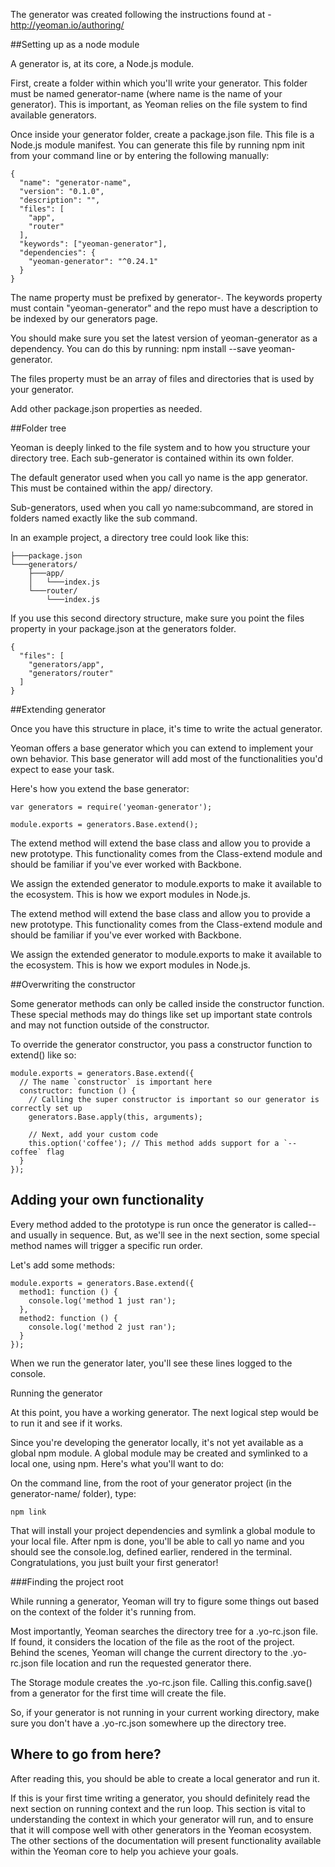 
The generator was created following the instructions found at
    - http://yeoman.io/authoring/
    

##Setting up as a node module

A generator is, at its core, a Node.js module.

First, create a folder within which you'll write your generator. This folder must be named generator-name (where name is the name of your generator). This is important, as Yeoman relies on the file system to find available generators.

Once inside your generator folder, create a package.json file. This file is a Node.js module manifest. You can generate this file by running npm init from your command line or by entering the following manually:

~~~~
{
  "name": "generator-name",
  "version": "0.1.0",
  "description": "",
  "files": [
    "app",
    "router"
  ],
  "keywords": ["yeoman-generator"],
  "dependencies": {
    "yeoman-generator": "^0.24.1"
  }
}
~~~~

The name property must be prefixed by generator-. The keywords property must contain "yeoman-generator" and the repo must have a description to be indexed by our generators page.

You should make sure you set the latest version of yeoman-generator as a dependency. You can do this by running: npm install --save yeoman-generator.

The files property must be an array of files and directories that is used by your generator.

Add other package.json properties as needed.

##Folder tree

Yeoman is deeply linked to the file system and to how you structure your directory tree. Each sub-generator is contained within its own folder.

The default generator used when you call yo name is the app generator. This must be contained within the app/ directory.

Sub-generators, used when you call yo name:subcommand, are stored in folders named exactly like the sub command.

In an example project, a directory tree could look like this:

~~~~
├───package.json
└───generators/
    ├───app/
    │   └───index.js
    └───router/
        └───index.js
~~~~

If you use this second directory structure, make sure you point the files property in your package.json at the generators folder.

~~~~
{
  "files": [
    "generators/app",
    "generators/router"
  ]
}
~~~~

##Extending generator

Once you have this structure in place, it's time to write the actual generator.

Yeoman offers a base generator which you can extend to implement your own behavior. This base generator will add most of the functionalities you'd expect to ease your task.

Here's how you extend the base generator:

```
var generators = require('yeoman-generator');

module.exports = generators.Base.extend();
```

The extend method will extend the base class and allow you to provide a new prototype. This functionality comes from the Class-extend module and should be familiar if you've ever worked with Backbone.

We assign the extended generator to module.exports to make it available to the ecosystem. This is how we export modules in Node.js.

The extend method will extend the base class and allow you to provide a new prototype. This functionality comes from the Class-extend module and should be familiar if you've ever worked with Backbone.

We assign the extended generator to module.exports to make it available to the ecosystem. This is how we export modules in Node.js.

##Overwriting the constructor

Some generator methods can only be called inside the constructor function. These special methods may do things like set up important state controls and may not function outside of the constructor.

To override the generator constructor, you pass a constructor function to extend() like so:

```
module.exports = generators.Base.extend({
  // The name `constructor` is important here
  constructor: function () {
    // Calling the super constructor is important so our generator is correctly set up
    generators.Base.apply(this, arguments);

    // Next, add your custom code
    this.option('coffee'); // This method adds support for a `--coffee` flag
  }
});
```

## Adding your own functionality

Every method added to the prototype is run once the generator is called--and usually in sequence. But, as we'll see in the next section, some special method names will trigger a specific run order.

Let's add some methods:

```
module.exports = generators.Base.extend({
  method1: function () {
    console.log('method 1 just ran');
  },
  method2: function () {
    console.log('method 2 just ran');
  }
});
```

When we run the generator later, you'll see these lines logged to the console.

Running the generator

At this point, you have a working generator. The next logical step would be to run it and see if it works.

Since you're developing the generator locally, it's not yet available as a global npm module. A global module may be created and symlinked to a local one, using npm. Here's what you'll want to do:

On the command line, from the root of your generator project (in the generator-name/ folder), type:

```
npm link
```

That will install your project dependencies and symlink a global module to your local file. After npm is done, you'll be able to call yo name and you should see the console.log, defined earlier, rendered in the terminal. Congratulations, you just built your first generator!

###Finding the project root

While running a generator, Yeoman will try to figure some things out based on the context of the folder it's running from.

Most importantly, Yeoman searches the directory tree for a .yo-rc.json file. If found, it considers the location of the file as the root of the project. Behind the scenes, Yeoman will change the current directory to the .yo-rc.json file location and run the requested generator there.

The Storage module creates the .yo-rc.json file. Calling this.config.save() from a generator for the first time will create the file.

So, if your generator is not running in your current working directory, make sure you don't have a .yo-rc.json somewhere up the directory tree.

## Where to go from here?

After reading this, you should be able to create a local generator and run it.

If this is your first time writing a generator, you should definitely read the next section on running context and the run loop. This section is vital to understanding the context in which your generator will run, and to ensure that it will compose well with other generators in the Yeoman ecosystem. The other sections of the documentation will present functionality available within the Yeoman core to help you achieve your goals.